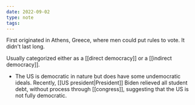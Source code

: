 ```yaml
---
date: 2022-09-02
type: note
tags: 
---
```


First originated in Athens, Greece, where men could put rules to vote. It didn't last long.

Usually categorized either as a [[direct democracy]] or a [[indirect democracy]].

- The US is democratic in nature but does have some undemocratic ideals. Recently, [[US president|President]] Biden relieved all student debt, without process through [[congress]], suggesting that the US is not fully democratic.
